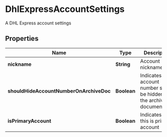 

# DhlExpressAccountSettings

A DHL Express account settings

## Properties

| Name | Type | Description | Notes |
|------------ | ------------- | ------------- | -------------|
|**nickname** | **String** | Account nickname |  [optional] |
|**shouldHideAccountNumberOnArchiveDoc** | **Boolean** | Indicates if the account number should be hidden on the archive documentation |  [optional] |
|**isPrimaryAccount** | **Boolean** | Indicates if this is primary account |  [optional] |



